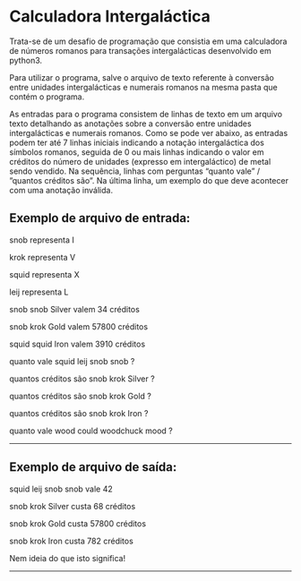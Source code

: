 # Calculadora Intergaláctica
Trata-se de um desafio de programação que consistia em uma calculadora de números romanos para transações intergalácticas desenvolvido em python3.

Para utilizar o programa, salve o arquivo de texto referente à conversão entre unidades intergalácticas e numerais romanos na mesma pasta que contém o programa.

As entradas para o programa consistem de linhas de texto em um arquivo texto detalhando as anotações sobre a conversão entre unidades intergalácticas e numerais romanos.
Como se pode ver abaixo, as entradas podem ter até 7 linhas iniciais indicando a notação intergaláctica dos símbolos romanos, seguida de 0 ou mais linhas indicando o valor em créditos do número de unidades (expresso em intergaláctico) de metal sendo vendido. Na sequência, linhas com perguntas “quanto vale” / ”quantos créditos são”. Na última linha, um exemplo do que deve acontecer com uma anotação inválida.

Exemplo de arquivo de entrada:
------------

snob representa I
                
krok representa V
                
squid representa X
                
leij representa L
                
snob snob Silver valem 34 créditos
                
snob krok Gold valem 57800 créditos
                
squid squid Iron valem 3910 créditos
                
quanto vale squid leij snob snob ?
                
quantos créditos são snob krok Silver ?
                
quantos créditos são snob krok Gold ?
                
quantos créditos são snob krok Iron ?
                
quanto vale wood could woodchuck mood ?

------------


Exemplo de arquivo de saída:
------------
squid leij snob snob vale 42
                
snob krok Silver custa 68 créditos
                
snob krok Gold custa 57800 créditos
                
snob krok Iron custa 782 créditos
                
Nem ideia do que isto significa!

------------
